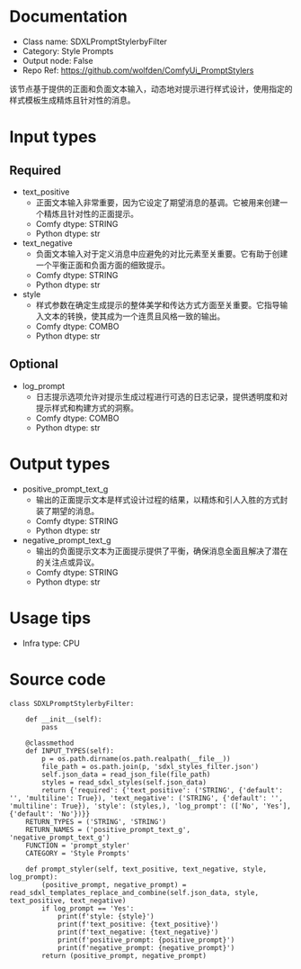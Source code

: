 # Documentation
- Class name: SDXLPromptStylerbyFilter
- Category: Style Prompts
- Output node: False
- Repo Ref: https://github.com/wolfden/ComfyUi_PromptStylers

该节点基于提供的正面和负面文本输入，动态地对提示进行样式设计，使用指定的样式模板生成精炼且针对性的消息。

# Input types
## Required
- text_positive
    - 正面文本输入非常重要，因为它设定了期望消息的基调。它被用来创建一个精炼且针对性的正面提示。
    - Comfy dtype: STRING
    - Python dtype: str
- text_negative
    - 负面文本输入对于定义消息中应避免的对比元素至关重要。它有助于创建一个平衡正面和负面方面的细致提示。
    - Comfy dtype: STRING
    - Python dtype: str
- style
    - 样式参数在确定生成提示的整体美学和传达方式方面至关重要。它指导输入文本的转换，使其成为一个连贯且风格一致的输出。
    - Comfy dtype: COMBO
    - Python dtype: str
## Optional
- log_prompt
    - 日志提示选项允许对提示生成过程进行可选的日志记录，提供透明度和对提示样式和构建方式的洞察。
    - Comfy dtype: COMBO
    - Python dtype: str

# Output types
- positive_prompt_text_g
    - 输出的正面提示文本是样式设计过程的结果，以精炼和引人入胜的方式封装了期望的消息。
    - Comfy dtype: STRING
    - Python dtype: str
- negative_prompt_text_g
    - 输出的负面提示文本为正面提示提供了平衡，确保消息全面且解决了潜在的关注点或异议。
    - Comfy dtype: STRING
    - Python dtype: str

# Usage tips
- Infra type: CPU

# Source code
```
class SDXLPromptStylerbyFilter:

    def __init__(self):
        pass

    @classmethod
    def INPUT_TYPES(self):
        p = os.path.dirname(os.path.realpath(__file__))
        file_path = os.path.join(p, 'sdxl_styles_filter.json')
        self.json_data = read_json_file(file_path)
        styles = read_sdxl_styles(self.json_data)
        return {'required': {'text_positive': ('STRING', {'default': '', 'multiline': True}), 'text_negative': ('STRING', {'default': '', 'multiline': True}), 'style': (styles,), 'log_prompt': (['No', 'Yes'], {'default': 'No'})}}
    RETURN_TYPES = ('STRING', 'STRING')
    RETURN_NAMES = ('positive_prompt_text_g', 'negative_prompt_text_g')
    FUNCTION = 'prompt_styler'
    CATEGORY = 'Style Prompts'

    def prompt_styler(self, text_positive, text_negative, style, log_prompt):
        (positive_prompt, negative_prompt) = read_sdxl_templates_replace_and_combine(self.json_data, style, text_positive, text_negative)
        if log_prompt == 'Yes':
            print(f'style: {style}')
            print(f'text_positive: {text_positive}')
            print(f'text_negative: {text_negative}')
            print(f'positive_prompt: {positive_prompt}')
            print(f'negative_prompt: {negative_prompt}')
        return (positive_prompt, negative_prompt)
```